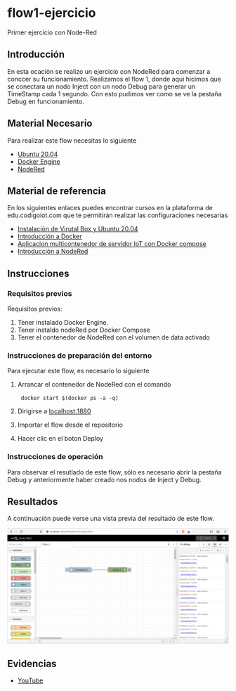 # flow1-ejercicio
Primer ejercicio con Node-Red

## Introducción

En esta ocaciòn se realizo un ejercicio con NodeRed para comenzar a conccer su funcionamiento. Realizamos el flow 1, donde aqui hicimos que se conectara un nodo Inject con un nodo Debug para generar un TimeStamp cada 1 segundo. Con esto pudimos ver como se ve la pestaña Debug en funcionamiento.

## Material Necesario

Para realizar este flow necesitas lo siguiente

- [Ubuntu 20.04](https://releases.ubuntu.com/20.04/)
- [Docker Engine](https://docs.docker.com/engine/install/ubuntu/#install-using-the-convenience-script)
- [NodeRed](https://nodered.org/docs/getting-started/local)

## Material de referencia

En los siguientes enlaces puedes encontrar cursos en la plataforma de edu.codigoiot.com que te permitirán realizar las configuraciones necesarias

- [Instalación de Virutal Box y Ubuntu 20.04](https://edu.codigoiot.com/course/view.php?id=812)
- [Introducción a Docker](https://edu.codigoiot.com/course/view.php?id=996)
- [Aplicacion multicontenedor de servidor IoT con Docker compose](https://edu.codigoiot.com/mod/lesson/view.php?id=3889&pageid=3804&startlastseen=no)
- [Introducción a NodeRed](https://edu.codigoiot.com/course/view.php?id=278)

## Instrucciones

### Requisitos previos

Requisitos previos:
1. Tener instalado Docker Engine.
2. Tener instaldo nodeRed por Docker Compose
3. Tener el contenedor de NodeRed con el volumen de data activado

### Instrucciones de preparación del entorno

Para ejecutar este flow, es necesario lo siguiente
1. Arrancar el contenedor de NodeRed con el comando
        
        docker start $(docker ps -a -q)

2. Dirigirse a [localhost:1880](localhost:1880)
3. Importar el flow desde el repositorio
4. Hacer clic en el boton Deploy

### Instrucciones de operación

Para observar el resutlado de este flow, sólo es necesario abrir la pestaña Debug y anteriormente haber creado nos nodos de Inject y Debug.

## Resultados

A continuación puede verse una vista previa del resultado de este flow.

![](https://github.com/EberGiovanni/flow1-ejercicio/blob/main/Imagenes/Captura%20desde%202023-05-23%2021-26-32.png?raw=true)

## Evidencias

- [YouTube](https://youtu.be/8U-K6bgMQwE)

